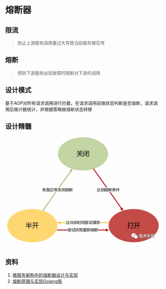 # 熔断器

## 限流

> 防止上游服务调用量过大导致当前服务被压垮

## 熔断

> 预防下游服务出现故障时阻断对下游的调用

## 设计模式

基于AOP对所有请求调用进行拦截，在请求调用前做状态判断是否熔断，请求调用后做计数统计，并根据策略做熔断状态转移

## 设计精髓

![image](./design.png)

## 资料

1. [微服务架构中的熔断器设计与实现](http://note.youdao.com/s/ck6JoF1n)
2. [熔断原理与实现Golang版](https://www.cnblogs.com/kevinwan/p/13889888.html)
